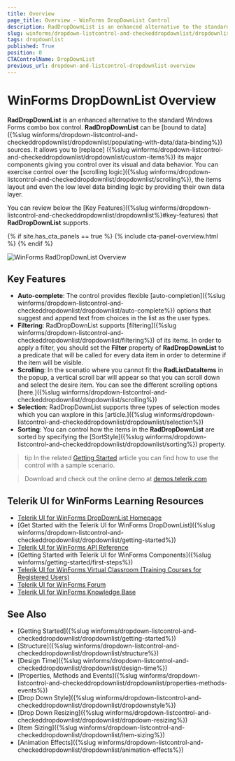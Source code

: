 ```yaml
---
title: Overview
page_title: Overview - WinForms DropDownList Control
description: RadDropDownList is an enhanced alternative to the standard Windows Forms combo box control.
slug: winforms/dropdown-listcontrol-and-checkeddropdownlist/dropdownlist
tags: dropdownlist
published: True
position: 0
CTAControlName: DropDownList
previous_url: dropdown-and-listcontrol-dropdownlist-overview
---
```


# WinForms DropDownList Overview

__RadDropDownList__ is an enhanced alternative to the standard Windows Forms combo box control. __RadDropDownList__ can be [bound to data]({%slug winforms/dropdown-listcontrol-and-checkeddropdownlist/dropdownlist/populating-with-data/data-binding%}) sources. It allows you to [replace] ({%slug winforms/dropdown-listcontrol-and-checkeddropdownlist/dropdownlist/custom-items%}) its major components giving you control over its visual and data behavior. You can exercise control over the [scrolling logic]({%slug winforms/dropdown-listcontrol-and-checkeddropdownlist/dropdownlist/scrolling%}), the items layout and even the low level data binding logic by providing their own data layer.

You can review below the [Key Features]({%slug winforms/dropdown-listcontrol-and-checkeddropdownlist/dropdownlist%}#key-features) that __RadDropDownList__ supports.

{% if site.has_cta_panels == true %}
{% include cta-panel-overview.html %}
{% endif %}

![WinForms RadDropDownList Overview](images/dropdown-and-listcontrol-dropdownlist-overview001.png)

## Key Features

* __Auto-complete__: The control provides flexible [auto-completion]({%slug winforms/dropdown-listcontrol-and-checkeddropdownlist/dropdownlist/auto-complete%}) options that suggest and  append text from choices in the list as the user types.  
* __Filtering__: RadDropDownList supports [filtering]({%slug winforms/dropdown-listcontrol-and-checkeddropdownlist/dropdownlist/filtering%}) of its items. In order to apply a filter, you should set the __Filter__ property of __RadDropDownList__ to a predicate that will be called for every data item in order to determine if the item will be visible.
* __Scrolling__: In the scenatio where you cannot fit the __RadListDataItems__ in the popup, a vertical scroll bar will appear so that you can scroll down and select the desire item. You can see the different scrolling options [here.]({%slug winforms/dropdown-listcontrol-and-checkeddropdownlist/dropdownlist/scrolling%})
* __Selection__: RadDropDownList supports three types of selection modes which you can wxplore in this [article.]({%slug winforms/dropdown-listcontrol-and-checkeddropdownlist/dropdownlist/selection%})
* __Sorting__: You can control how the items in the __RadDropDownList__ are sorted by specifying the [SortStyle]({%slug winforms/dropdown-listcontrol-and-checkeddropdownlist/dropdownlist/sorting%}) property.

>tip In the related [Getting Started](https://docs.telerik.com/devtools/winforms/controls/dropdown-listcontrol-and-checkeddropdownlist/dropdownlist/getting-started) article you can find how to use the control with a sample scenario.

> Download and check out the online demo at [demos.telerik.com](https://telerik-winforms-demos.s3.amazonaws.com/TelerikWinFormsExamplesLauncher.exe)


## Telerik UI for WinForms Learning Resources
* [Telerik UI for WinForms DropDownList Homepage](https://www.telerik.com/products/winforms/dropdown-and-list.aspx)
* [Get Started with the Telerik UI for WinForms DropDownList]({%slug winforms/dropdown-listcontrol-and-checkeddropdownlist/dropdownlist/getting-started%})
* [Telerik UI for WinForms API Reference](https://docs.telerik.com/devtools/winforms/api/)
* [Getting Started with Telerik UI for WinForms Components]({%slug winforms/getting-started/first-steps%})
* [Telerik UI for WinForms Virtual Classroom (Training Courses for Registered Users)](https://learn.telerik.com/learn/course/external/view/elearning/17/TelerikUIforWinForms) 
* [Telerik UI for WinForms Forum](https://www.telerik.com/forums/winforms)
* [Telerik UI for WinForms Knowledge Base](https://docs.telerik.com/devtools/winforms/knowledge-base)

## See Also

* [Getting Started]({%slug winforms/dropdown-listcontrol-and-checkeddropdownlist/dropdownlist/getting-started%})
* [Structure]({%slug winforms/dropdown-listcontrol-and-checkeddropdownlist/dropdownlist/structure%})
* [Design Time]({%slug winforms/dropdown-listcontrol-and-checkeddropdownlist/dropdownlist/design-time%})
* [Properties, Methods and Events]({%slug winforms/dropdown-listcontrol-and-checkeddropdownlist/dropdownlist/properties-methods-events%})
* [Drop Down Style]({%slug winforms/dropdown-listcontrol-and-checkeddropdownlist/dropdownlist/dropdownstyle%})
* [Drop Down Resizing]({%slug winforms/dropdown-listcontrol-and-checkeddropdownlist/dropdownlist/dropdown-resizing%})
* [Item Sizing]({%slug winforms/dropdown-listcontrol-and-checkeddropdownlist/dropdownlist/item-sizing%})
* [Animation Effects]({%slug winforms/dropdown-listcontrol-and-checkeddropdownlist/dropdownlist/animation-effects%})
